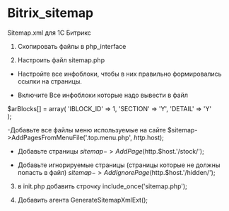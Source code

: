 # Bitrix_sitemap
Sitemap.xml для 1С Битрикс

1) Скопировать файлы в php_interface

2) Настроить файл sitemap.php
   
- Настройте все инфоблоки, чтобы в них правильно формировались ссылки на страницы.
   
- Включите Все инфоблоки которые надо вывести в файл

$arBlocks[] = array(
            'IBLOCK_ID' => 1, 
            'SECTION' => 'Y', 
            'DETAIL' => 'Y'   
        );
        
        
-Добавьте все файлы меню используемые на сайте
$sitemap->AddPagesFromMenuFile('.top.menu.php', $http.$host); 
    
- Добавьте страницы
$sitemap->AddPage($http.$host.'/stock/');
   
- Добавьте игнорируемые страницы (страницы которые не должны попасть в файл)
$sitemap->AddIgnorePage($http.$host.'/hidden/');

3) в init.php добавить строчку include_once('sitemap.php');

4) Добавить агента GenerateSitemapXmlExt();
